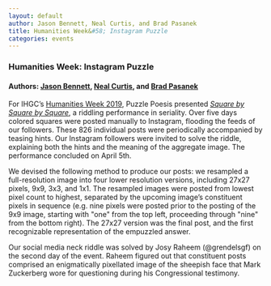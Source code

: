 ```yaml
---
layout: default
author: Jason Bennett, Neal Curtis, and Brad Pasanek
title: Humanities Week&#58; Instagram Puzzle
categories: events
---
```


### Humanities Week: Instagram Puzzle

<h4>
Authors: <a href="./../../../../people/bennett-jason.html">Jason Bennett</a>, <a href="./../../../../people/curtis-neal.html">Neal Curtis</a>, and <a href="./../../../../people/pasanek-brad.html">Brad Pasanek</a> 
</h4>

For IHGC’s [Humanities Week 2019](https://ihgc.as.virginia.edu/news/humanities-week-2019-log), Puzzle Poesis presented *[Square by Square by Square](https://www.instagram.com/squarebysquarebysquare/)*, a riddling performance in seriality. Over five days colored squares were posted manually to Instagram, flooding the feeds of our followers. These 826 individual posts were periodically accompanied by teasing hints. Our Instagram followers were invited to solve the riddle, explaining both the hints and the meaning of the aggregate image. The performance concluded on April 5th.

We devised the following method to produce our posts: we resampled a full-resolution image into four lower resolution versions, including 27x27 pixels, 9x9, 3x3, and 1x1. The resampled images were posted from lowest pixel count to highest, separated by the upcoming image’s constituent pixels in sequence (e.g. nine pixels were posted prior to the posting of the 9x9 image, starting with "one" from the top left, proceeding through "nine" from the bottom right). The 27x27 version was the final post, and the first recognizable representation of the empuzzled answer. 

Our social media neck riddle was solved by Josy Raheem (@grendelsgf) on the second day of the event. Raheem figured out that constituent posts comprised an enigmatically pixellated image of the sheepish face that Mark Zuckerberg wore for questioning during his Congressional testimony.

